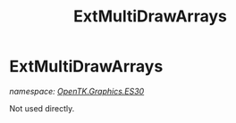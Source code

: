 ﻿---
title: ExtMultiDrawArrays
---

# ExtMultiDrawArrays
_namespace: [OpenTK.Graphics.ES30](N-OpenTK.Graphics.ES30.html)_

Not used directly.




